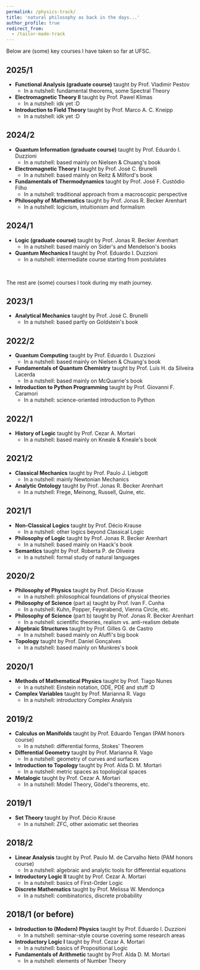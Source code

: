 ```yaml
---
permalink: /physics-track/
title: 'natural philosophy as back in the days...'
author_profile: true
redirect_from: 
  - /tailor-made-track
---
```


Below are (some) key courses I have taken so far at UFSC.

## 2025/1
- **Functional Analysis (graduate course)** taught by Prof. Vladimir Pestov  
  - In a nutshell: fundamental theorems, some Spectral Theory  
- **Electromagnetic Theory II** taught by Prof. Pawel Klimas  
  - In a nutshell: idk yet :D  
- **Introduction to Field Theory** taught by Prof. Marco A. C. Kneipp  
  - In a nutshell: idk yet :D  

## 2024/2
- **Quantum Information (graduate course)** taught by Prof. Eduardo I. Duzzioni  
  - In a nutshell: based mainly on Nielsen & Chuang's book
- **Electromagnetic Theory I** taught by Prof. José C. Brunelli  
  - In a nutshell: based mainly on Reitz & Milford's book
- **Fundamentals of Thermodynamics** taught by Prof. José F. Custódio Filho  
  - In a nutshell: traditional approach from a macroscopic perspective  
- **Philosophy of Mathematics** taught by Prof. Jonas R. Becker Arenhart  
  - In a nutshell: logicism, intuitionism and formalism 

## 2024/1
- **Logic (graduate course)** taught by Prof. Jonas R. Becker Arenhart  
  - In a nutshell: based mainly on Sider's and Mendelson's books  
- **Quantum Mechanics I** taught by Prof. Eduardo I. Duzzioni  
  - In a nutshell: intermediate course starting from postulates  

&nbsp;

The rest are (some) courses I took during my math journey.

## 2023/1
- **Analytical Mechanics** taught by Prof. José C. Brunelli  
  - In a nutshell: based partly on Goldstein's book

## 2022/2
- **Quantum Computing** taught by Prof. Eduardo I. Duzzioni  
  - In a nutshell: based mainly on Nielsen & Chuang's book  
- **Fundamentals of Quantum Chemistry** taught by Prof. Luis H. da Silveira Lacerda  
  - In a nutshell: based mainly on McQuarrie's book  
- **Introduction to Python Programming** taught by Prof. Giovanni F. Caramori  
  - In a nutshell: science-oriented introduction to Python

## 2022/1
- **History of Logic** taught by Prof. Cezar A. Mortari  
  - In a nutshell: based mainly on Kneale & Kneale's book  

## 2021/2
- **Classical Mechanics** taught by Prof. Paulo J. Liebgott  
  - In a nutshell: mainly Newtonian Mechanics  
- **Analytic Ontology** taught by Prof. Jonas R. Becker Arenhart  
  - In a nutshell: Frege, Meinong, Russell, Quine, etc.  

## 2021/1
- **Non-Classical Logics** taught by Prof. Décio Krause  
  - In a nutshell: other logics beyond Classical Logic
- **Philosophy of Logic** taught by Prof. Jonas R. Becker Arenhart  
  - In a nutshell: based mainly on Haack's book    
- **Semantics** taught by Prof. Roberta P. de Oliveira  
  - In a nutshell: formal study of natural languages  

## 2020/2
- **Philosophy of Physics** taught by Prof. Décio Krause  
  - In a nutshell: philosophical foundations of physical theories
- **Philosophy of Science** (part a) taught by Prof. Ivan F. Cunha  
  - In a nutshell: Kuhn, Popper, Feyerabend, Vienna Circle, etc.
- **Philosophy of Science** (part b) taught by Prof. Jonas R. Becker Arenhart  
  - In a nutshell: scientific theories, realism vs. anti-realism debate
- **Algebraic Structures** taught by Prof. Gilles G. de Castro  
  - In a nutshell: based mainly on Aluffi's big book
- **Topology** taught by Prof. Daniel Gonçalves  
  - In a nutshell: based mainly on Munkres's book

## 2020/1
- **Methods of Mathematical Physics** taught by Prof. Tiago Nunes  
  - In a nutshell: Einstein notation, ODE, PDE and stuff :D  
- **Complex Variables** taught by Prof. Marianna R. Vago  
  - In a nutshell: introductory Complex Analysis

## 2019/2
- **Calculus on Manifolds** taught by Prof. Eduardo Tengan (PAM honors course)
  - In a nutshell: differential forms, Stokes' Theorem
- **Differential Geometry** taught by Prof. Marianna R. Vago  
  - In a nutshell: geometry of curves and surfaces  
- **Introduction to Topology** taught by Prof. Alda D. M. Mortari
  - In a nutshell: metric spaces as topological spaces
- **Metalogic** taught by Prof. Cezar A. Mortari  
  - In a nutshell: Model Theory, Gödel's theorems, etc. 

## 2019/1
- **Set Theory** taught by Prof. Décio Krause  
  - In a nutshell: ZFC, other axiomatic set theories

## 2018/2
- **Linear Analysis** taught by Prof. Paulo M. de Carvalho Neto (PAM honors course)
  - In a nutshell: algebraic and analytic tools for differential equations
- **Introductory Logic II** taught by Prof. Cezar A. Mortari  
  - In a nutshell: basics of First-Order Logic  
- **Discrete Mathematics** taught by Prof. Melissa W. Mendonça  
  - In a nutshell: combinatorics, discrete probability

## 2018/1 (or before)
- **Introduction to (Modern) Physics** taught by Prof. Eduardo I. Duzzioni
  - In a nutshell: seminar-style course covering some research areas
- **Introductory Logic I** taught by Prof. Cezar A. Mortari  
  - In a nutshell: basics of Propositional Logic
- **Fundamentals of Arithmetic** taught by Prof. Alda D. M. Mortari
  - In a nutshell: elements of Number Theory
